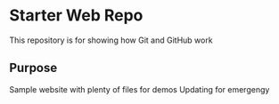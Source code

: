 # Starter Web Repo

This repository is for showing how Git and GitHub work

## Purpose

Sample website with plenty of files for demos
Updating for emergengy


